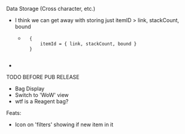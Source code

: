 Data Storage (Cross character, etc.)
- I think we can get away with storing just itemID > link, stackCount, bound
    - ```
        {
            itemId = { link, stackCount, bound }
        }
    ```
- 


TODO BEFORE PUB RELEASE
- Bag Display
- Switch to 'WoW' view
- wtf is a Reagent bag?

Feats:
- Icon on 'filters' showing if new item in it